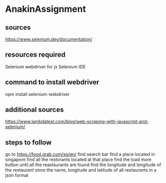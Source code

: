 # AnakinAssignment

## sources
https://www.selenium.dev/documentation/

## resources required
Selenium webdriver for js
Selenium IDE 

## command to install webdriver
npm install selenium-webdriver

## additional sources
https://www.lambdatest.com/blog/web-scraping-with-javascript-and-selenium/

## steps to follow
go to https://food.grab.com/sg/en/
find search bar
find a place located in singapore
find all the restorants located at that place
find the load more button until all the reastaurants are found
find the longitude and longitude of the restaurant
store the name, longitude and latitude of all restaurants in a json format
